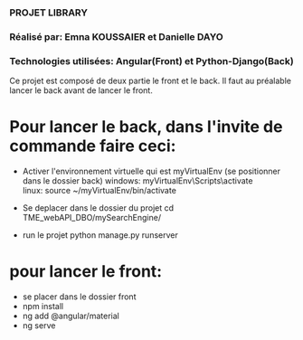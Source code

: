 ### PROJET LIBRARY
### Réalisé par: Emna KOUSSAIER et Danielle DAYO
### Technologies utilisées: Angular(Front) et Python-Django(Back)

Ce projet est composé de deux partie le front et le back.
Il faut au préalable lancer le back avant de lancer le front.

# Pour lancer le back, dans l'invite de commande faire ceci:

- Activer l'environnement virtuelle qui est myVirtualEnv (se positionner dans le dossier back)
windows: myVirtualEnv\Scripts\activate  
linux: source ~/myVirtualEnv/bin/activate

- Se deplacer dans le dossier du projet
cd TME_webAPI_DBO/mySearchEngine/

- run le projet
python manage.py runserver


# pour lancer le front:

- se placer dans le dossier front
- npm install
- ng add @angular/material   
- ng serve




